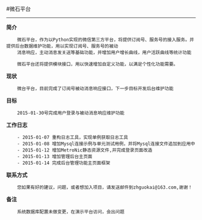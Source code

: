 #微石平台
***

**简介**
       
        微石平台，作为以Python实现的微信第三方平台，将提供订阅号、服务号的接入服务。并提供后台数据维护功能，用以实现订阅号、服务号的被动 
        消息响应，主动消息发关送等基础功能，并增加用户增长曲线，用户活跃曲线等统计功能

        微石平台还将提供模块接口，用以快速增加自定义功能，以满足个性化功能需要。

**现状**

        微台平台，目前完成了订阅号被动消息响应接口，下一步目标开发后台维护功能
 
**目标**
        
        2015-01-30号完成用户登录与被动消息响应维护功能
**工作日志**
        
        - 2015-01-07 重构日志工具，实现单例获取日志工具
        - 2015-01-08 增加Mysql连接示例与单元测试用例，并将Mysql连接文件追加到应用中
        - 2015-01-12 增加MetroNic静态资源文件,并完成登录页面改造
        - 2015-01-13 增加管理后台主页面
        - 2015-01-14 完成后台管理功能主页面框架
        
**联系方式**
        
        您如果有好的建议，问题，或者想加入项目，请发送邮件到zhguokai@163.com,谢谢！
        
        
**备注**
        
        系统数据库配置未做变更，在演示平台访问，会出问题
